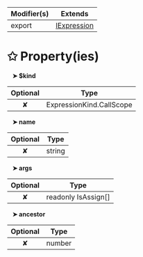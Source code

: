 | Modifier(s)                            | Extends                                    |
|----------------------------------------|--------------------------------------------|
| export | [IExpression](/runtime/interface/ast/iexpression.md) |

# &#10025; Property(ies)

&nbsp;&nbsp; **&#10148; $kind**

| Optional                           | Type                         |
|:----------------------------------:|------------------------------|
| ✘ | ExpressionKind.CallScope |

&nbsp;&nbsp; **&#10148; name**

| Optional                           | Type                         |
|:----------------------------------:|------------------------------|
| ✘ | string |

&nbsp;&nbsp; **&#10148; args**

| Optional                           | Type                         |
|:----------------------------------:|------------------------------|
| ✘ | readonly IsAssign[] |

&nbsp;&nbsp; **&#10148; ancestor**

| Optional                           | Type                         |
|:----------------------------------:|------------------------------|
| ✘ | number |